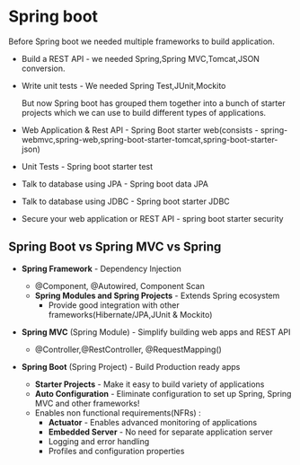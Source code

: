 # Spring boot
Before Spring boot we needed multiple frameworks to build application.
* Build a REST API - we needed Spring,Spring MVC,Tomcat,JSON conversion.
* Write unit tests - We needed Spring Test,JUnit,Mockito


  But now Spring boot has grouped them together into a bunch of starter projects which we can use to build different types of applications.

* Web Application & Rest API - Spring Boot starter web(consists - spring-webmvc,spring-web,spring-boot-starter-tomcat,spring-boot-starter-json)
* Unit Tests - Spring boot starter test
* Talk to database using JPA - Spring boot data JPA
* Talk to database using JDBC - Spring boot starter JDBC
* Secure your web application or REST API - spring boot starter security

## Spring Boot vs Spring MVC vs Spring

* **Spring Framework** - Dependency Injection
  * @Component, @Autowired, Component Scan
  * **Spring Modules and Spring Projects** - Extends Spring ecosystem
    * Provide good integration with other frameworks(Hibernate/JPA,JUnit & Mockito)

* **Spring MVC** (Spring Module) - Simplify building web apps and REST API
  * @Controller,@RestController, @RequestMapping()
* **Spring Boot** (Spring Project) - Build Production ready apps 
  * **Starter Projects** - Make it easy to build variety of applications
  * **Auto Configuration** - Eliminate configuration to set up Spring, Spring MVC and other frameworks!
  * Enables non functional requirements(NFRs) :
    * **Actuator** - Enables advanced monitoring of applications
    * **Embedded Server** - No need for separate application server
    * Logging and error handling
    * Profiles and configuration properties